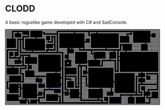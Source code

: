 # CLODD
A basic roguelike game developed with C# and SadConsole.

<p align="center">
  <img src="https://raw.githubusercontent.com/Sebastian-dm/clodd/main/res/screenshots/map20220617.png">
</p>

